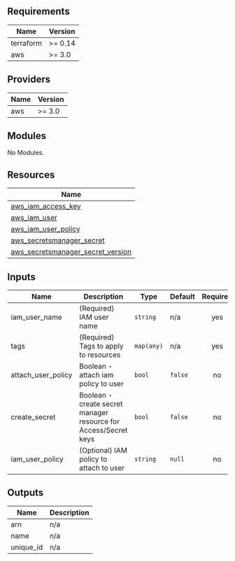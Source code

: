 ## Requirements

| Name | Version |
|------|---------|
| terraform | >= 0.14 |
| aws | >= 3.0 |

## Providers

| Name | Version |
|------|---------|
| aws | >= 3.0 |

## Modules

No Modules.

## Resources

| Name |
|------|
| [aws_iam_access_key](https://registry.terraform.io/providers/hashicorp/aws/latest/docs/resources/iam_access_key) |
| [aws_iam_user](https://registry.terraform.io/providers/hashicorp/aws/latest/docs/resources/iam_user) |
| [aws_iam_user_policy](https://registry.terraform.io/providers/hashicorp/aws/latest/docs/resources/iam_user_policy) |
| [aws_secretsmanager_secret](https://registry.terraform.io/providers/hashicorp/aws/latest/docs/resources/secretsmanager_secret) |
| [aws_secretsmanager_secret_version](https://registry.terraform.io/providers/hashicorp/aws/latest/docs/resources/secretsmanager_secret_version) |

## Inputs

| Name | Description | Type | Default | Required |
|------|-------------|------|---------|:--------:|
| iam\_user\_name | (Required) IAM user name | `string` | n/a | yes |
| tags | (Required) Tags to apply to resources | `map(any)` | n/a | yes |
| attach\_user\_policy | Boolean - attach iam policy to user | `bool` | `false` | no |
| create\_secret | Boolean - create secret manager resource for Access/Secret keys | `bool` | `false` | no |
| iam\_user\_policy | (Optional) IAM policy to attach to user | `string` | `null` | no |

## Outputs

| Name | Description |
|------|-------------|
| arn | n/a |
| name | n/a |
| unique\_id | n/a |
